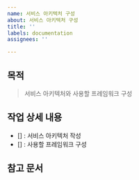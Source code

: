 ```yaml
---
name: 서비스 아키텍처 구성
about: 서비스 아키텍처 구성
title: ''
labels: documentation
assignees: ''

---
```


## 목적
> 서비스 아키텍처와 사용할 프레임워크 구성
## 작업 상세 내용
- [] : 서비스 아키텍처 작성
- [] : 사용할 프레임워크 구성
## 참고 문서
